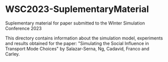# WSC2023-SuplementaryMaterial
Suplementary material for paper submitted to the WInter Simulation Conference 2023

This directory contains information about the simulation model, experiments and results obtained for the paper: "Simulating the Social Influence in Transport Mode Choices" by Salazar-Serna, Ng, Cadavid, Franco and Carley.
